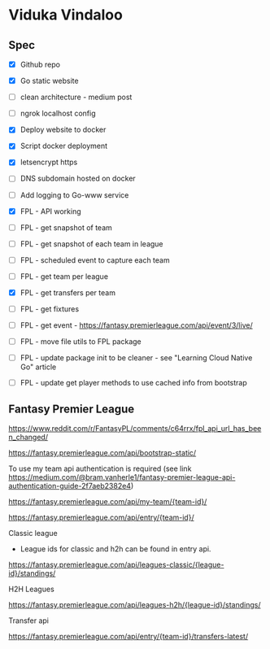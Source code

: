 # Viduka Vindaloo

## Spec

- [x] Github repo
- [x] Go static website
- [ ] clean architecture - medium post
- [ ] ngrok localhost config
- [x] Deploy website to docker
- [x] Script docker deployment
- [x] letsencrypt https
- [ ] DNS subdomain hosted on docker
- [ ] Add logging to Go-www service
- [x] FPL - API working
- [ ] FPL - get snapshot of team
- [ ] FPL - get snapshot of each team in league
- [ ] FPL - scheduled event to capture each team
- [ ] FPL - get team per league
- [x] FPL - get transfers per team
- [ ] FPL - get fixtures
- [ ] FPL - get event - https://fantasy.premierleague.com/api/event/3/live/
- [ ] FPL - move file utils to FPL package
- [ ] FPL - update package init to be cleaner - see "Learning Cloud Native Go" article
- [ ] FPL - update get player methods to use cached info from bootstrap


## Fantasy Premier League

https://www.reddit.com/r/FantasyPL/comments/c64rrx/fpl_api_url_has_been_changed/

https://fantasy.premierleague.com/api/bootstrap-static/

To use my team api authentication is required (see link https://medium.com/@bram.vanherle1/fantasy-premier-league-api-authentication-guide-2f7aeb2382e4)

https://fantasy.premierleague.com/api/my-team/{team-id}/

https://fantasy.premierleague.com/api/entry/{team-id}/

Classic league

- League ids for classic and h2h can be found in entry api.

https://fantasy.premierleague.com/api/leagues-classic/{league-id}/standings/

H2H Leagues

https://fantasy.premierleague.com/api/leagues-h2h/{league-id}/standings/

Transfer api

https://fantasy.premierleague.com/api/entry/{team-id}/transfers-latest/

